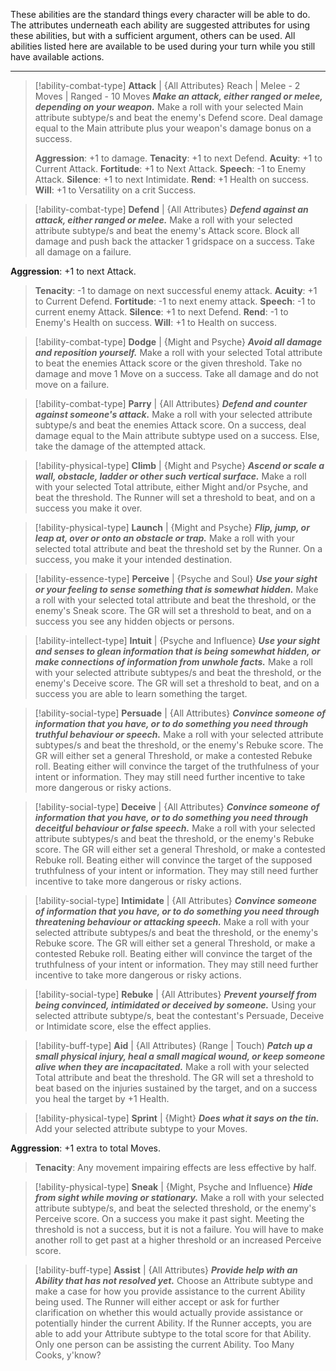 These abilities are the standard things every character will be able to do. The attributes underneath each ability are suggested attributes for using these abilities, but with a sufficient argument, others can be used.
All abilities listed here are available to be used during your turn while you still have available actions.

---

> [!ability-combat-type] **Attack** | {All Attributes}
> Reach | Melee - 2 Moves | Ranged - 10 Moves
> ***Make an attack, either ranged or melee, depending on your weapon.*** 
> Make a roll with your selected Main attribute subtype/s and beat the enemy's Defend score. 
> Deal damage equal to the Main attribute plus your weapon's damage bonus on a success.
> 
> **Aggression**: +1 to damage.
> **Tenacity**: +1 to next Defend.
> **Acuity**: +1 to Current Attack.
> **Fortitude**: +1 to Next Attack.
> **Speech**: -1 to Enemy Attack.
> **Silence**: +1 to next Intimidate.
> **Rend**: +1 Health on success.
> **Will**: +1 to Versatility on a crit Success.

> [!ability-combat-type] **Defend** | {All Attributes}
> ***Defend against an attack, either ranged or melee.***
> Make a roll with your selected attribute subtype/s and beat the enemy's Attack score.
> Block all damage and push back the attacker 1 gridspace on a success. Take all damage on a failure. 
>
**Aggression**: +1 to next Attack.
> **Tenacity**: -1 to damage on next successful enemy attack.
> **Acuity**: +1 to Current Defend.
> **Fortitude**: -1 to next enemy attack.
> **Speech**: -1 to current enemy Attack.
> **Silence**: +1 to next Defend.
> **Rend**: -1 to Enemy's Health on success.
> **Will**: +1 to Health on success.

> [!ability-combat-type] **Dodge** | {Might and Psyche}
> ***Avoid all damage and reposition yourself.*** 
> Make a roll with your selected Total attribute to beat the enemies Attack score or the given threshold.
> Take no damage and move 1 Move on a success.
> Take all damage and do not move on a failure.

> [!ability-combat-type] **Parry** | {All Attributes}
> ***Defend and counter against someone's attack.***
> Make a roll with your selected attribute subtype/s and beat the enemies Attack score. 
> On a success, deal damage equal to the Main attribute subtype used on a success.
> Else, take the damage of the attempted attack.

> [!ability-physical-type] **Climb** | {Might and Psyche}
> ***Ascend or scale a wall, obstacle, ladder or other such vertical surface.***
> Make a roll with your selected Total attribute, either Might and/or Psyche, and beat the threshold. 
> The Runner will set a threshold to beat, and on a success you make it over.

> [!ability-physical-type] **Launch** | {Might and Psyche}
> ***Flip, jump, or leap at, over or onto an obstacle or trap.***
> Make a roll with your selected total attribute and beat the threshold set by the Runner.
> On a success, you make it your intended destination.

> [!ability-essence-type] **Perceive** | {Psyche and Soul}
> ***Use your sight or your feeling to sense something that is somewhat hidden.*** 
> Make a roll with your selected total attribute and beat the threshold, or the enemy's Sneak score.
> The GR will set a threshold to beat, and on a success you see any hidden objects or persons. 

> [!ability-intellect-type] **Intuit** | {Psyche and Influence}
> ***Use your sight and senses to glean information that is being somewhat hidden, or make connections of information from unwhole facts.***
> Make a roll with your selected attribute subtypes/s and beat the threshold, or the enemy's Deceive score.
> The GR will set a threshold to beat, and on a success you are able to learn something the target.

> [!ability-social-type] **Persuade** | {All Attributes}
> ***Convince someone of information that you have, or to do something you need through truthful behaviour or speech.***
> Make a roll with your selected attribute subtypes/s and beat the threshold, or the enemy's Rebuke score.
> The GR will either set a general Threshold, or make a contested Rebuke roll.
> Beating either will convince the target of the truthfulness of your intent or information. They may still need further incentive to take more dangerous or risky actions.

> [!ability-social-type] **Deceive** | {All Attributes}
> ***Convince someone of information that you have, or to do something you need through deceitful behaviour or false speech.***
> Make a roll with your selected attribute subtypes/s and beat the threshold, or the enemy's Rebuke score.
> The GR will either set a general Threshold, or make a contested Rebuke roll.
> Beating either will convince the target of the supposed truthfulness of your intent or information. They may still need further incentive to take more dangerous or risky actions.

> [!ability-social-type] **Intimidate** | {All Attributes}
> ***Convince someone of information that you have, or to do something you need through threatening behaviour or attacking speech.***
> Make a roll with your selected attribute subtypes/s and beat the threshold, or the enemy's Rebuke score.
> The GR will either set a general Threshold, or make a contested Rebuke roll.
> Beating either will convince the target of the truthfulness of your intent or information. They may still need further incentive to take more dangerous or risky actions.

> [!ability-social-type] **Rebuke** | {All Attributes}
> ***Prevent yourself from being convinced, intimidated or deceived by someone.***
> Using your selected attribute subtype/s, beat the contestant's Persuade, Deceive or Intimidate score, else the effect applies.

> [!ability-buff-type] **Aid** | {All Attributes}
> (Range | Touch)
> ***Patch up a small physical injury, heal a small magical wound, or keep someone alive when they are incapacitated.*** 
> Make a roll with your selected Total attribute and beat the threshold.
> The GR will set a threshold to beat based on the injuries sustained by the target, and on a success you heal the target by +1 Health.

> [!ability-physical-type] **Sprint** | {Might}
> ***Does what it says on the tin.***
> Add your selected attribute subtype to your Moves.
>
**Aggression**: +1 extra to total Moves.
> **Tenacity**: Any movement impairing effects are less effective by half.
> 

> [!ability-physical-type] **Sneak** | {Might, Psyche and Influence}
> ***Hide from sight while moving or stationary.***
> Make a roll with your selected attribute subtype/s, and beat the selected threshold, or the enemy's Perceive score.
> On a success you make it past sight. Meeting the threshold is not a success, but it is not a failure. You will have to make another roll to get past at a higher threshold or an increased Perceive score.

> [!ability-buff-type] **Assist** | {All Attributes}
> ***Provide help with an Ability that has not resolved yet.*** 
> Choose an Attribute subtype and make a case for how you provide assistance to the current Ability being used.
> The Runner will either accept or ask for further clarification on whether this would actually provide assistance or potentially hinder the current Ability.
> If the Runner accepts, you are able to add your Attribute subtype to the total score for that Ability.
> Only one person can be assisting the current Ability. Too Many Cooks, y'know?